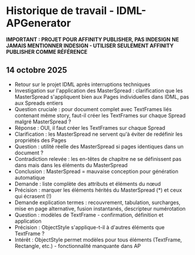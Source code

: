 # Historique de travail - IDML-APGenerator

**IMPORTANT : PROJET POUR AFFINITY PUBLISHER, PAS INDESIGN**
**NE JAMAIS MENTIONNER INDESIGN - UTILISER SEULEMENT AFFINITY PUBLISHER COMME RÉFÉRENCE**

## 14 octobre 2025

- Retour sur le projet IDML après interruptions techniques
- Investigation sur l'application des MasterSpread : clarification que les MasterSpread s'appliquent bien aux Pages individuelles dans IDML, pas aux Spreads entiers
- Question cruciale : pour document complet avec TextFrames liés contenant même story, faut-il créer les TextFrames sur chaque Spread malgré MasterSpread ?
- Réponse : OUI, il faut créer les TextFrames sur chaque Spread
- Clarification : les MasterSpread ne servent qu'à éviter de redéfinir les propriétés des Pages
- Question : utilité réelle des MasterSpread si pages identiques dans un document ?
- Contradiction relevée : les en-têtes de chapitre ne se définissent pas dans <Page> mais dans les éléments du MasterSpread
- Conclusion : MasterSpread = mauvaise conception pour génération automatique
- Demande : liste complète des attributs et éléments du nœud <Page>
- Précision : marquer les éléments hérités du MasterSpread (*) et ceux qui écrasent (!) 
- Demande explication termes : recouvrement, tabulation, surcharges, mise en page alternative, fusion instantanés, descripteur numérotation
- Question : modèles de TextFrame - confirmation, définition et application
- Précision : ObjectStyle s'applique-t-il à d'autres éléments que TextFrame ?
- Intérêt : ObjectStyle permet modèles pour tous éléments (TextFrame, Rectangle, etc.) - fonctionnalité manquante dans AP
